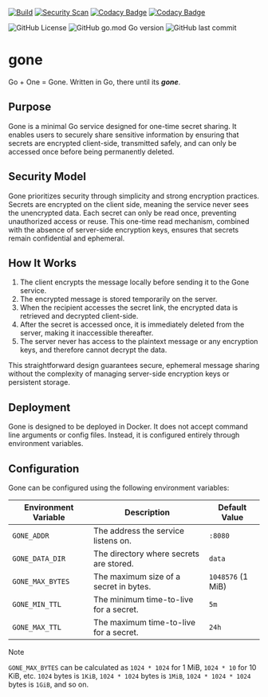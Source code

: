 [![Build](https://github.com/haukened/gone/actions/workflows/build.yaml/badge.svg)](https://github.com/haukened/gone/actions/workflows/build.yaml)
[![Security Scan](https://github.com/haukened/gone/actions/workflows/sec.yaml/badge.svg)](https://github.com/haukened/gone/actions/workflows/sec.yaml)
[![Codacy Badge](https://app.codacy.com/project/badge/Grade/f632a2010c7748199f7c2cb8317feffa)](https://app.codacy.com/gh/haukened/gone/dashboard?utm_source=gh&utm_medium=referral&utm_content=&utm_campaign=Badge_grade)
[![Codacy Badge](https://app.codacy.com/project/badge/Coverage/f632a2010c7748199f7c2cb8317feffa)](https://app.codacy.com/gh/haukened/gone/dashboard?utm_source=gh&utm_medium=referral&utm_content=&utm_campaign=Badge_coverage)

![GitHub License](https://img.shields.io/github/license/haukened/gone)
![GitHub go.mod Go version](https://img.shields.io/github/go-mod/go-version/haukened/gone)
![GitHub last commit](https://img.shields.io/github/last-commit/haukened/gone)


# gone

Go + One = Gone.  Written in Go, there until its __*gone*__.

## Purpose
Gone is a minimal Go service designed for one-time secret sharing. It enables users to securely share sensitive information by ensuring that secrets are encrypted client-side, transmitted safely, and can only be accessed once before being permanently deleted.

## Security Model
Gone prioritizes security through simplicity and strong encryption practices. Secrets are encrypted on the client side, meaning the service never sees the unencrypted data. Each secret can only be read once, preventing unauthorized access or reuse. This one-time read mechanism, combined with the absence of server-side encryption keys, ensures that secrets remain confidential and ephemeral.

## How It Works
1. The client encrypts the message locally before sending it to the Gone service.
2. The encrypted message is stored temporarily on the server.
3. When the recipient accesses the secret link, the encrypted data is retrieved and decrypted client-side.
4. After the secret is accessed once, it is immediately deleted from the server, making it inaccessible thereafter.
5. The server never has access to the plaintext message or any encryption keys, and therefore cannot decrypt the data.

This straightforward design guarantees secure, ephemeral message sharing without the complexity of managing server-side encryption keys or persistent storage.

## Deployment
Gone is designed to be deployed in Docker. It does not accept command line arguments or config files. Instead, it is configured entirely through environment variables.

## Configuration
Gone can be configured using the following environment variables:

| Environment Variable     | Description                             | Default Value        |
|--------------------------|-----------------------------------------|----------------------|
| `GONE_ADDR`              | The address the service listens on.     | `:8080`              |
| `GONE_DATA_DIR`          | The directory where secrets are stored. | `data`               |
| `GONE_MAX_BYTES`         | The maximum size of a secret in bytes.  | `1048576` (1 MiB)    |
| `GONE_MIN_TTL`           | The minimum time-to-live for a secret.  | `5m`                 |
| `GONE_MAX_TTL`           | The maximum time-to-live for a secret.  | `24h`                |

>[!NOTE]
> `GONE_MAX_BYTES` can be calculated as `1024 * 1024` for 1 MiB, `1024 * 10` for 10 KiB, etc.
> `1024` bytes is `1KiB`, `1024 * 1024` bytes is `1MiB`, `1024 * 1024 * 1024` bytes is `1GiB`, and so on.